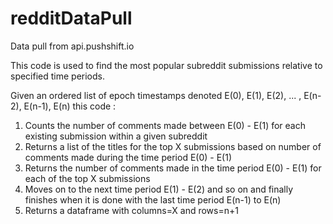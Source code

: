 # redditDataPull
Data pull from api.pushshift.io

This code is used to find the most popular subreddit submissions relative to specified time periods.

Given an ordered list of epoch timestamps denoted E(0), E(1), E(2), ... , E(n-2), E(n-1), E(n) this code :
1. Counts the number of comments made between E(0) - E(1) for each existing submission within a given subreddit
2. Returns a list of the titles for the top X submissions based on number of comments made during the time period E(0) - E(1)
3. Returns the number of comments made in the time period E(0) - E(1) for each of the top X submissions 
4. Moves on to the next time period E(1) - E(2) and so on and finally finishes when it is done with the last time period E(n-1) to E(n)
5. Returns a dataframe with columns=X and rows=n+1
